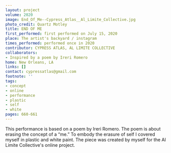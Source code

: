 ```yaml
---
layout: project
volume: 2020
image: End_Of_Me--Cypress_Atlas__Al_Limite_Collective.jpg
photo_credit: Quartz Motley
title: END OF ME
first_performed: first performed on July 15, 2020
place: The artist's backyard / instagram
times_performed: performed once in 2020
contributor: CYPRESS ATLAS, AL LIMITE COLLECTIVE
collaborators:
- Inspired by a poem by Ireri Romero
home: New Orleans, LA
links: []
contact: cypressatlas@gmail.com
footnote: ''
tags:
- concept
- online
- performance
- plastic
- self
- white
pages: 660-661
---
```

This performance is based on a poem by Ireri Romero. The poem is about erasing the concept of a “me.” To embody the erasure of self I covered myself in plastic and white paint. The piece was created by myself for the Al Limite Collective's online project.